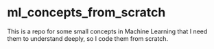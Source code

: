 # ml_concepts_from_scratch
This is a repo for some small concepts in Machine Learning that I need them to understand deeply, so I code them from scratch.
